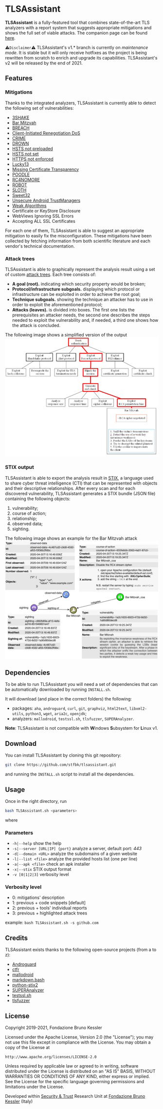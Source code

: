 # TLSAssistant

**TLSAssistant** is a fully-featured tool that combines state-of-the-art TLS analyzers with a report system that suggests appropriate mitigations and shows the full set of viable attacks. The companion page can be found [here](https://stfbk.github.io/tools/TLSAssistant).

⚠`Disclaimer`⚠ TLSAssistant's v1.\* branch is currently on *maintenance mode*. It is stable but it will only receive hotfixes as the project is being rewritten from scratch to enrich and upgrade its capabilities. TLSAssistant's v2 will be released by the end of 2021.

## Features

### Mitigations
Thanks to the integrated analyzers, TLSAssistant is currently able to detect the following set of vulnerabilities: 
  - [3SHAKE](https://mitls.org/pages/attacks/3SHAKE)
  - [Bar Mitzvah](https://www.imperva.com/docs/HII_Attacking_SSL_when_using_RC4.pdf)
  - [BREACH](http://breachattack.com)
  - [Client-Initiated Renegotiation DoS](https://cve.mitre.org/cgi-bin/cvename.cgi?name=CVE-2011-1473)
  - [CRIME](https://docs.google.com/presentation/d/11eBmGiHbYcHR9gL5nDyZChu_-lCa2GizeuOfaLU2HOU/edit#slide=id.g1d134dff_1_222)
  - [DROWN](https://drownattack.com)
  - [HSTS not preloaded](https://hstspreload.org)
  - [HSTS not set](https://tools.ietf.org/html/rfc6797)
  - [HTTPS not enforced](https://tools.ietf.org/html/rfc6797#section-7.2)
  - [Lucky13](http://www.isg.rhul.ac.uk/tls/Lucky13.html)
  - [Missing Certificate Transparency](http://www.certificate-transparency.org)
  - [POODLE](https://www.openssl.org/~bodo/ssl-poodle.pdf)
  - [RC4NOMORE](https://www.rc4nomore.com)
  - [ROBOT](https://robotattack.org)
  - [SLOTH](https://www.mitls.org/pages/attacks/SLOTH)
  - [Sweet32](https://sweet32.info)
  - [Unsecure Android TrustManagers](https://dl.acm.org/citation.cfm?id=2382205)
  - [Weak Algorithms](https://developer.mozilla.org/en-US/docs/Web/Security/Weak_Signature_Algorithm)
  - Certificate or KeyStore Disclosure
  - WebViews Ignoring SSL Errors
  - Accepting ALL SSL Certificates

For each one of them, TLSAssistant is able to suggest an appropriate mitigation to easily fix the misconfiguration. These mitigations have been collected by fetching information from both scientific literature and each vendor's technical documentation.

### Attack trees
TLSAssistant is able to graphically represent the analysis result using a set of custom [attack trees](https://www.schneier.com/academic/archives/1999/12/attack_trees.html). Each tree consists of:
- **A goal (root).** indicating which security property would be broken;
- **Protocol/infrastructure subgoals.** displaying which protocol or infrastructure can be exploited in order to achieve the root goal;
- **Technique subgoals.** showing the technique an attacker has to use in order
to exploit the aforementioned protocol;
- **Attacks (leaves).** is divided into boxes. The first one lists the
prerequisites an attacker needs, the second one describes the steps needed to
exploit the vulnerability and, if needed, a third one shows how the attack is
concluded.

The following image shows a simplified version of the output
![stix_output](assets/atree_output.png)

### STIX output
TLSAssistant is able to export the analysis result in [STIX](https://oasis-open.github.io/cti-documentation/stix/intro), a language used to share cyber threat intelligence (CTI) that can be represented with objects and their descriptive relationships. 
After every scan and for each discovered vulnerability, TLSAssistant generates a STIX bundle (JSON file) containing the following objects:
1. vulnerability;
2. course of action;
3. relationship;
4. observed data;
5. sighting.

The following image shows an example for the Bar Mitzvah attack
![stix_output](assets/stix_output.jpg)

## Dependencies

To be able to run TLSAssistant you will need a set of dependencies that can be automatically downloaded by running `INSTALL.sh`.

It will download (and place in the correct folders) the following:

- packages: `aha`, `androguard`, `curl`, `git`, `graphviz`, `html2text`, `libxml2-utils`, `python3`, `wget`, `aria2c`, `openjdk`;
- analyzers: `mallodroid`, `testssl.sh`, `tlsfuzzer`, `SUPERAnalyzer`.

**Note**: TLSAssistant is not compatible with **W**indows **S**ubsystem for **L**inux v1.

## Download

You can install TLSAssistant by cloning this git repository:

```bash
git clone https://github.com/stfbk/tlsassistant.git
```

and running the `INSTALL.sh` script to install all the dependencies.


## Usage

Once in the right directory, run 
```bash
bash TLSAssistant.sh <parameters>
```

where

### Parameters

- `-h|--help` show the help
- `-s|--server [URL|IP] {port}` analyze a server, default port: *443*
- `-d|--domain <URL>` analyze the subdomains of a given website
- `-l|--list <file>` analyze the provided hosts list (one per line) 
- `-a|--apk <file>` check an apk installer
- `-x|--stix` STIX output format
- `-v [0|1|2|3]` verbosity level

### Verbosity level

- 0: mitigations' description
- 1: previous + code snippets [default]
- 2: previous + tools' individual reports
- 3: previous + highlighted attack trees

example: `bash TLSAssistant.sh -s github.com`

## Credits

TLSAssistant exists thanks to the following open-source projects (from a to z):

- [Androguard](https://github.com/androguard/androguard)
- [ctfr](https://github.com/UnaPibaGeek/ctfr)
- [mallodroid](https://github.com/stfbk/mallodroid)
- [markdown.bash](https://github.com/chadbraunduin/markdown.bash)
- [python-stix2](https://github.com/oasis-open/cti-python-stix2)
- [SUPERAnalyzer](https://github.com/SUPERAndroidAnalyzer/super)
- [testssl.sh](https://github.com/drwetter/testssl.sh)
- [tlsfuzzer](https://github.com/tomato42/tlsfuzzer)

## License
Copyright 2019-2021, Fondazione Bruno Kessler

Licensed under the Apache License, Version 2.0 (the "License");
you may not use this file except in compliance with the License.
You may obtain a copy of the License at

    http://www.apache.org/licenses/LICENSE-2.0

Unless required by applicable law or agreed to in writing, software
distributed under the License is distributed on an "AS IS" BASIS,
WITHOUT WARRANTIES OR CONDITIONS OF ANY KIND, either express or implied.
See the License for the specific language governing permissions and
limitations under the License.

Developed within [Security & Trust](https://stfbk.github.io/) Research Unit at [Fondazione Bruno Kessler](https://www.fbk.eu/en/) (Italy)
